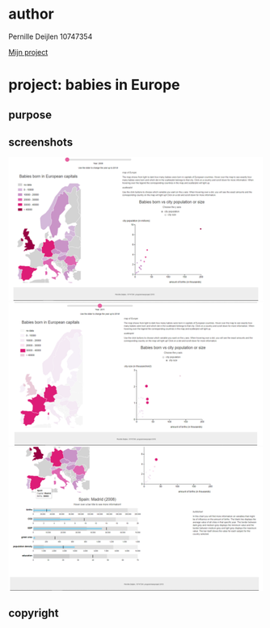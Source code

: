 # author

Pernille Deijlen
10747354

[Mijn project](https://pernilledeijlen.github.io/Project/)

# project: babies in Europe

## purpose

## screenshots
![sketch](doc/Slide1.PNG)
![sketch](doc/slide2.PNG)
![sketch](doc/slide3.PNG)


## copyright



